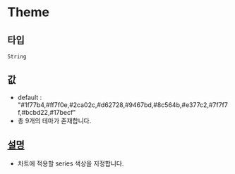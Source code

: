 # Theme

## 타입

`String`

## 값
- default : "#1f77b4,#ff7f0e,#2ca02c,#d62728,#9467bd,#8c564b,#e377c2,#7f7f7f,#bcbd22,#17becf"
- 총 9개의 테마가 존재합니다.

## [설명](https://docs.ibsheet.com/ibmap/v1/manual/#docs/props/seriesColor)
- 차트에 적용할 series 색상을 지정합니다.